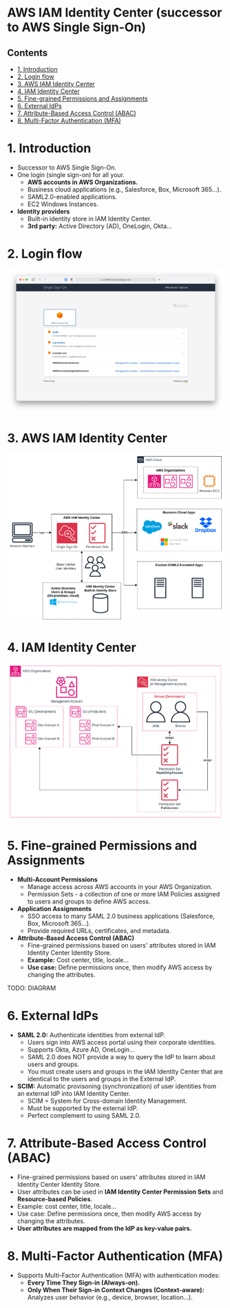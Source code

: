 # AWS IAM Identity Center (successor to AWS Single Sign-On) <!-- omit in toc -->

## Contents <!-- omit in toc -->

- [1. Introduction](#1-introduction)
- [2. Login flow](#2-login-flow)
- [3. AWS IAM Identity Center](#3-aws-iam-identity-center)
- [4. IAM Identity Center](#4-iam-identity-center)
- [5. Fine-grained Permissions and Assignments](#5-fine-grained-permissions-and-assignments)
- [6. External IdPs](#6-external-idps)
- [7. Attribute-Based Access Control (ABAC)](#7-attribute-based-access-control-abac)
- [8. Multi-Factor Authentication (MFA)](#8-multi-factor-authentication-mfa)

# 1. Introduction

- Successor to AWS Single Sign-On.
- One login (single sign-on) for all your.
  - **AWS accounts in AWS Organizations.**
  - Business cloud applications (e.g., Salesforce, Box, Microsoft 365...).
  - SAML2.0-enabled applications.
  - EC2 Windows Instances.
- **Identity providers**
  - Built-in identity store in IAM Identity Center.
  - **3rd party:** Active Directory (AD), OneLogin, Okta...

# 2. Login flow

![Single Sign-ON](/Images/Security,%20Identity,%20&%20Compliance/AWSIAMIdentitySSO.png)

# 3. AWS IAM Identity Center

![alt](/Images/Security,%20Identity,%20&%20Compliance/AWSIAMIdentityCenterDiagram.png)

# 4. IAM Identity Center

![alt](/Images/Security,%20Identity,%20&%20Compliance/AWSIAMIdentityCenter.png)

# 5. Fine-grained Permissions and Assignments

- **Multi-Account Permissions**
  - Manage access across AWS accounts in your AWS Organization.
  - Permission Sets - a collection of one or more IAM Policies assigned to users and groups to define AWS access.
- **Application Assignments**
  - SSO access to many SAML 2.0 business applications (Salesforce, Box, Microsoft 365...).
  - Provide required URLs, certificates, and metadata.
- **Attribute-Based Access Control (ABAC)**
  - Fine-grained permissions based on users' attributes stored in IAM Identity Center Identity Store.
  - **Example:** Cost center, title, locale...
  - **Use case:** Define permissions once, then modify AWS access by changing the attributes.

TODO: DIAGRAM

# 6. External IdPs

- **SAML 2.0:** Authenticate identities from external IdP.
  - Users sign into AWS access portal using their corporate identities.
  - Supports Okta, Azure AD, OneLogin...
  - SAML 2.0 does NOT provide a way to query the IdP to learn about users and groups.
  - You must create users and groups in the IAM Identity Center that are identical to the users and groups in the External IdP.
- **SCIM:** Automatic provisoning (synchronization) of user identities from an external IdP into IAM Identity Center.
  - SCIM = System for Cross-domain Identity Management.
  - Must be supported by the external IdP.
  - Perfect complement to using SAML 2.0.

# 7. Attribute-Based Access Control (ABAC)

- Fine-grained permissions based on users' attributes stored in IAM Identity Center Identity Store.
- User attributes can be used in **IAM Identity Center Permission Sets** and **Resource-based Policies**.
- Example: cost center, title, locale...
- Use case: Define permissions once, then modify AWS access by changing the attributes.
- **User attributes are mapped from the IdP as key-value pairs.**

# 8. Multi-Factor Authentication (MFA)

- Supports Multi-Factor Authentication (MFA) with authentication modes:
  - **Every Time They Sign-in (Always-on).**
  - **Only When Their Sign-in Context Changes (Context-aware):** Analyzes user behavior (e.g., device, browser, location...).
